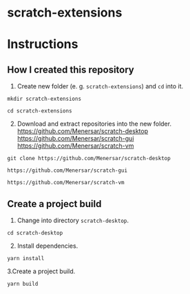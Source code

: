 # scratch-extensions

# Instructions 

## How I created this repository

1. Create new folder (e. g. `scratch-extensions`) and `cd` into it.
```shell
mkdir scratch-extensions
```
```shell
cd scratch-extensions
```

2. Download and extract repositories into the new folder. <br />
https://github.com/Menersar/scratch-desktop
https://github.com/Menersar/scratch-gui
https://github.com/Menersar/scratch-vm
```shell
git clone https://github.com/Menersar/scratch-desktop
```
```shell
https://github.com/Menersar/scratch-gui
```
```shell
https://github.com/Menersar/scratch-vm
```

## Create a project build

1. Change into directory `scratch-desktop`.
```shell
cd scratch-desktop
```

2. Install dependencies.
```shell
yarn install
```

3.Create a project build.
```shell
yarn build
```